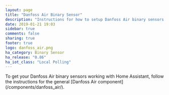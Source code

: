 ```yaml
---
layout: page
title: "Danfoss Air Binary Sensor"
description: "Instructions for how to setup Danfoss Air binary sensors within Home Assistant."
date: 2019-01-21 19:03
sidebar: true
comments: false
sharing: true
footer: true
logo: danfoss_air.png
ha_category: Binary Sensor
ha_release: "0.86"
ha_iot_class: "Local Polling"
---
```


<p class='note'>
To get your Danfoss Air binary sensors working with Home Assistant, follow the instructions for the general [Danfoss Air component](/components/danfoss_air/).
</p>
